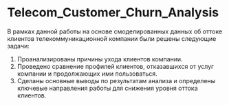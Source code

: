 # Telecom_Customer_Churn_Analysis

В рамках данной работы на основе смоделированных данных об оттоке клиентов телекоммуникационной компании были решены следующие задачи:

1. Проанализированы причины ухода клиентов компании.
2. Проведено сравнение профилей клиентов, отказавшихся от услуг компании и продолжающих ими пользоваться.
3. Сделаны основные выводы по результатам анализа и определены ключевые направления работы для снижения уровня оттока клиентов.

